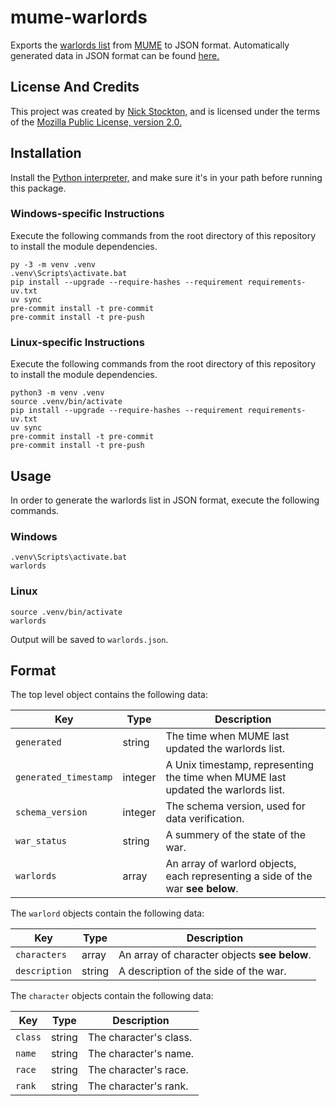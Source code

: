 # mume-warlords

Exports the [warlords list][] from [MUME][] to JSON format.
Automatically generated data in JSON format can be found [here.][current warlords json]

## License And Credits

This project was created by [Nick Stockton,][Nick Stockton Github] and is licensed under the terms of the [Mozilla Public License, version 2.0.][MPL2]

## Installation

Install the [Python interpreter,][Python] and make sure it's in your path before running this package.

### Windows-specific Instructions

Execute the following commands from the root directory of this repository to install the module dependencies.
```
py -3 -m venv .venv
.venv\Scripts\activate.bat
pip install --upgrade --require-hashes --requirement requirements-uv.txt
uv sync
pre-commit install -t pre-commit
pre-commit install -t pre-push
```

### Linux-specific Instructions

Execute the following commands from the root directory of this repository to install the module dependencies.
```
python3 -m venv .venv
source .venv/bin/activate
pip install --upgrade --require-hashes --requirement requirements-uv.txt
uv sync
pre-commit install -t pre-commit
pre-commit install -t pre-push
```

## Usage

In order to generate the warlords list in JSON format, execute the following commands.

### Windows

```
.venv\Scripts\activate.bat
warlords
```

### Linux

```
source .venv/bin/activate
warlords
```

Output will be saved to `warlords.json`.

## Format

The top level object contains the following data:

| Key | Type | Description |
| --- | --- | --- |
| `generated` | string | The time when MUME last updated the warlords list. |
| `generated_timestamp` | integer | A Unix timestamp, representing the time when MUME last updated the warlords list. |
| `schema_version` | integer | The schema version, used for data verification. |
| `war_status` | string | A summery of the state of the war. |
| `warlords` | array | An array of warlord objects, each representing a side of the war **see below**.

The `warlord` objects contain the following data:

| Key | Type | Description |
| --- | --- | --- |
| `characters` | array | An array of character objects **see below**. |
| `description` | string | A description of the side of the war. |

The `character` objects contain the following data:

| Key | Type | Description |
| --- | --- | --- |
| `class` | string | The character's class. |
| `name` | string | The character's name. |
| `race` | string | The character's race. |
| `rank` | string | The character's rank. |


[warlords list]: https://mume.org/news/war (MUME Warlords Page)
[MUME]: https://mume.org (MUME Official Site)
[current warlords json]: https://raw.githubusercontent.com/nstockton/mume-warlords/current/warlords.json (Current Warlords As JSon)
[Nick Stockton Github]: https://github.com/nstockton (Nick Stockton's Github Page)
[MPL2]: https://www.mozilla.org/en-US/MPL/2.0 (MPL 2.0 Page)
[Python]: https://python.org (Python Main Page)
